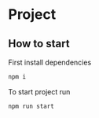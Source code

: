 # Project

## How to start

First install dependencies

```sh
npm i
```

To start project run

```sh
npm run start
```
